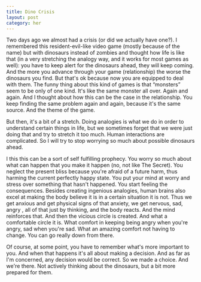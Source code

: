 ```yaml
---
title: Dino Crisis
layout: post
category: her
---
```

Two days ago we almost had a crisis (or did we actually have one?). I remembered this resident-evil-like video game (mostly because of the name) but with dinosaurs instead of zombies and thought how life is like that (in a very stretching the analogy way, and it works for most games as well): you have to keep alert for the dinosaurs ahead, they will keep coming. And the more you advance through your game (relationship) the worse the dinosaurs you find. But that's ok because now you are equipped to deal with them. The funny thing about this kind of games is that “monsters” seem to be only of one kind. It's like the same monster all over. Again and again. And I thought about how this can be the case in the relationship. You keep finding the same problem again and again, because it's the same source. And the theme of the game.

But then, it's a bit of a stretch. Doing analogies is what we do in order to understand certain things in life, but we sometimes forget that we were just doing that and try to stretch it too much. Human interactions are complicated. So I will try to stop worrying so much about possible dinosaurs ahead.

I this this can be a sort of self fulfilling prophecy. You worry so much about what can happen that you make it happen (no, not like The Secret). You neglect the present bliss because you're afraid of a future harm, thus harming the current perfectly happy state. You put your mind at worry and stress over something that hasn't happened. You start feeling the consequences. Besides creating ingenious analogies, human brains also excel at making the body believe it is in a certain situation it is not. Thus we get anxious and get physical signs of that anxiety, we get nervous, sad, angry , all of that just by thinking, and the body reacts. And the mind reinforces that. And then the vicious circle is created. And what a comfortable circle it is. What comfort in keeping being angry when you're angry, sad when you're sad. What an amazing comfort not having to change. You can go really down from there.

Of course, at some point, you have to remember what's more important to you. And when that happens it's all about making a decision. And as far as I'm concerned, any decision would be correct. So we made a choice. And we're there. Not actively thinking about the dinosaurs, but a bit more prepared for them.
